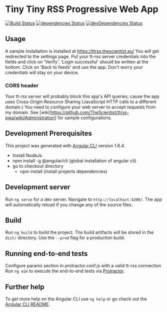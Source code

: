 # Tiny Tiny RSS Progressive Web App

[![Build Status](https://ci.thescientist.eu/job/ttrss/job/master/badge/icon)](https://ci.thescientist.eu/job/ttrss/job/master/)
[![dependencies Status](https://david-dm.org/thescientist/ttrss-pwa/status.svg)](https://david-dm.org/thescientist/ttrss-pwa)
[![devDependencies Status](https://david-dm.org/thescientist/ttrss-pwa/dev-status.svg)](https://david-dm.org/thescientist/ttrss-pwa?type=dev)

## Usage
A sample installation is installed at https://ttrss.thescientist.eu/
You will get redirected to the settings page. Put your tt-rss server credentials into the fields and click on 'Verify'. 'Login successful' should be written at the bottom. Click on 'Back to feeds' and use the app.
Don't worry your credentials will stay on your device.

### CORS header
Your tt-rss server will probably block this app's API queries, cause the app uses Cross-Origin Resource Sharing (JavaScript HTTP calls to a different domain.)
You need to configure your web server to accept requests from my domain.
See [wiki|https://github.com/TheScientist/ttrss-pwa/wiki/Administration] for sample configurations.

## Development Prerequisites
This project was generated with [Angular CLI](https://github.com/angular/angular-cli) version 1.6.4.
- Install NodeJs
- npm install -g @angular/cli (global installation of angular cli)
- go to checkout directory
  - npm install  (install projects dependencies)

## Development server

Run `ng serve` for a dev server. Navigate to `http://localhost:4200/`. The app will automatically reload if you change any of the source files.

## Build

Run `ng build` to build the project. The build artifacts will be stored in the `dist/` directory. Use the `--prod` flag for a production build.

## Running end-to-end tests

Configure params section in protractor.conf.js with a valid tt-rss connection
Run `ng e2e` to execute the end-to-end tests via [Protractor](http://www.protractortest.org/).

## Further help

To get more help on the Angular CLI use `ng help` or go check out the [Angular CLI README](https://github.com/angular/angular-cli/blob/master/README.md).
